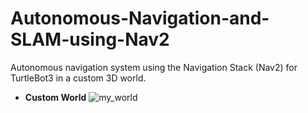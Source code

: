 # Autonomous-Navigation-and-SLAM-using-Nav2
Autonomous navigation system using the Navigation Stack (Nav2) for TurtleBot3 in a custom 3D world.
* **Custom World**
![my_world](https://github.com/user-attachments/assets/b9b5d7cf-b0cb-4ba7-94ad-b2be5685b6c1)

